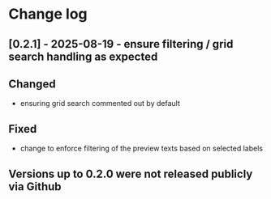# Change log

## [0.2.1] - 2025-08-19 - ensure filtering / grid search handling as expected

## Changed

- ensuring grid search commented out by default

## Fixed

- change to enforce filtering of the preview texts based on selected labels

## Versions up to 0.2.0 were not released publicly via Github
